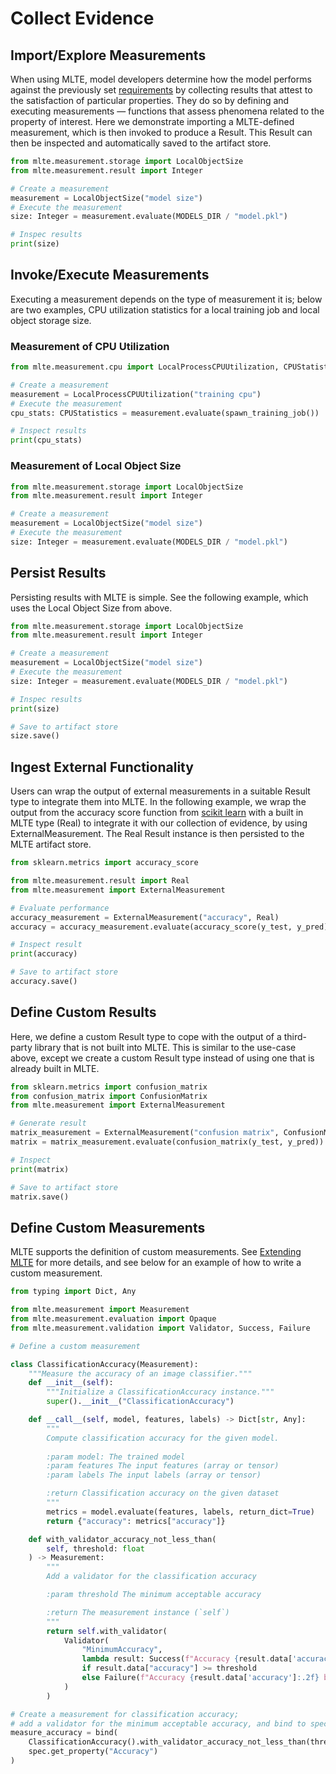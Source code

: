 # Collect Evidence

## Import/Explore Measurements
When using MLTE, model developers determine how the model performs against the previously set [requirements](requirements.md) by collecting results that attest to the satisfaction of particular properties. They do so by defining and executing measurements — functions that assess phenomena related to the property of interest.
Here we demonstrate importing a MLTE-defined measurement, which is then invoked to produce a Result. This Result can then be inspected and automatically saved to the artifact store.

```Python
from mlte.measurement.storage import LocalObjectSize
from mlte.measurement.result import Integer

# Create a measurement
measurement = LocalObjectSize("model size")
# Execute the measurement
size: Integer = measurement.evaluate(MODELS_DIR / "model.pkl")

# Inspec results
print(size)
```

## Invoke/Execute Measurements
Executing a measurement depends on the type of measurement it is; below are two examples, CPU utilization statistics for a local training job and local object storage size.

### Measurement of CPU Utilization
```Python
from mlte.measurement.cpu import LocalProcessCPUUtilization, CPUStatistics

# Create a measurement
measurement = LocalProcessCPUUtilization("training cpu")
# Execute the measurement
cpu_stats: CPUStatistics = measurement.evaluate(spawn_training_job())

# Inspect results
print(cpu_stats)
```

### Measurement of Local Object Size
```Python
from mlte.measurement.storage import LocalObjectSize
from mlte.measurement.result import Integer

# Create a measurement
measurement = LocalObjectSize("model size")
# Execute the measurement
size: Integer = measurement.evaluate(MODELS_DIR / "model.pkl")
```

## Persist Results
Persisting results with MLTE is simple. See the following example, which uses the Local Object Size from above.

```Python
from mlte.measurement.storage import LocalObjectSize
from mlte.measurement.result import Integer

# Create a measurement
measurement = LocalObjectSize("model size")
# Execute the measurement
size: Integer = measurement.evaluate(MODELS_DIR / "model.pkl")

# Inspec results
print(size)

# Save to artifact store
size.save()
```

## Ingest External Functionality
Users can wrap the output of external measurements in a suitable Result type to integrate them into MLTE. In the following example, we wrap the output from the accuracy score function from [scikit learn](https://scikit-learn.org/stable/modules/model_evaluation.html#accuracy-score) with a built in MLTE type (Real) to integrate it with our collection of evidence, by using ExternalMeasurement. The Real Result instance is then persisted to the MLTE artifact store.

```Python
from sklearn.metrics import accuracy_score

from mlte.measurement.result import Real
from mlte.measurement import ExternalMeasurement

# Evaluate performance
accuracy_measurement = ExternalMeasurement("accuracy", Real)
accuracy = accuracy_measurement.evaluate(accuracy_score(y_test, y_pred))

# Inspect result
print(accuracy)

# Save to artifact store
accuracy.save()
```

## Define Custom Results
Here, we define a custom Result type to cope with the output of a third-party library that is not built into MLTE. This is similar to the use-case above, except we create a custom Result type instead of using one that is already built in MLTE.

```Python
from sklearn.metrics import confusion_matrix
from confusion_matrix import ConfusionMatrix
from mlte.measurement import ExternalMeasurement

# Generate result
matrix_measurement = ExternalMeasurement("confusion matrix", ConfusionMatrix)
matrix = matrix_measurement.evaluate(confusion_matrix(y_test, y_pred))

# Inspect
print(matrix)

# Save to artifact store
matrix.save()
```

## Define Custom Measurements
MLTE supports the definition of custom measurements. See [Extending MLTE](extending_mlte.md) for more details, and see below for an example of how to write a custom measurement.

```Python
from typing import Dict, Any

from mlte.measurement import Measurement
from mlte.measurement.evaluation import Opaque
from mlte.measurement.validation import Validator, Success, Failure

# Define a custom measurement

class ClassificationAccuracy(Measurement):
    """Measure the accuracy of an image classifier."""
    def __init__(self):
        """Initialize a ClassificationAccuracy instance."""
        super().__init__("ClassificationAccuracy")

    def __call__(self, model, features, labels) -> Dict[str, Any]:
        """
        Compute classification accuracy for the given model.
        
        :param model: The trained model
        :param features The input features (array or tensor)
        :param labels The input labels (array or tensor)

        :return Classification accuracy on the given dataset
        """
        metrics = model.evaluate(features, labels, return_dict=True)
        return {"accuracy": metrics["accuracy"]}

    def with_validator_accuracy_not_less_than(
        self, threshold: float
    ) -> Measurement:
        """
        Add a validator for the classification accuracy

        :param threshold The minimum acceptable accuracy

        :return The measurement instance (`self`)
        """
        return self.with_validator(
            Validator(
                "MinimumAccuracy",
                lambda result: Success(f"Accuracy {result.data['accuracy']:.2f} above threshold {threshold}.")
                if result.data["accuracy"] >= threshold 
                else Failure(f"Accuracy {result.data['accuracy']:.2f} below thresold {threshold}.")
            )
        )

# Create a measurement for classification accuracy;
# add a validator for the minimum acceptable accuracy, and bind to spec property
measure_accuracy = bind(
    ClassificationAccuracy().with_validator_accuracy_not_less_than(threshold=0.65),
    spec.get_property("Accuracy")
)
```